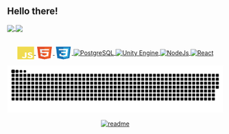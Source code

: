 ## Hello there!

<div>
  <a href="https://github.com/rnmenzs">
  <img height="180em"   align="center" src="https://github-readme-stats.vercel.app/api?username=RNMENZS&show_icons=true&theme=react&include_all_commits=true&count_private=true"/>
  <img height="180em"  align="center" src="https://github-readme-stats.vercel.app/api/top-langs/?username=RNMENZS&layout=compact&langs_count=7&theme=react" />


</div>
 <br>
<div  align="center"> 
  <div style="display: inline_block"><br>
  <img align="center" alt="Js" height="30" width="40" src="https://raw.githubusercontent.com/devicons/devicon/master/icons/javascript/javascript-plain.svg">
  <img align="center" alt="HTML" height="30" width="40" src="https://raw.githubusercontent.com/devicons/devicon/master/icons/html5/html5-original.svg">
  <img align="center" alt="CSS" height="30" width="40" src="https://raw.githubusercontent.com/devicons/devicon/master/icons/css3/css3-original.svg">
  <img align="center" alt="PostgreSQL" height="40" width="40" src="https://cutt.ly/HTocIlH">
  <img align="center" alt="Unity Engine" width="60" src="https://cutt.ly/6TonBYt">
  <img align="center" alt="NodeJs" width="60" src="https://cdn.jsdelivr.net/gh/devicons/devicon/icons/nodejs/nodejs-original-wordmark.svg" />
  <img align="center" alt="React" width="45" src="https://cdn.jsdelivr.net/gh/devicons/devicon/icons/react/react-original-wordmark.svg" />

  
 
    
</div>
<div>
  
  ![Snake animation](https://github.com/RenanLMenezes/RenanLMenezes/blob/output/github-contribution-grid-snake.svg)
 
</div>
 
[![readme](https://github-readme-stats.vercel.app/api/pin/?username=RenanLMenezes&repo=RenanLMenezes&theme=react)](https://github.com/RenanLMenezes/RenanLMenezes)


